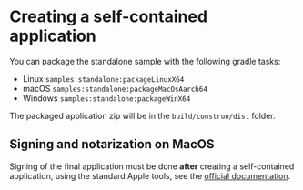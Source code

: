 # Creating a self-contained application

You can package the standalone sample with the following gradle tasks:

- Linux `samples:standalone:packageLinuxX64`
- macOS `samples:standalone:packageMacOsAarch64`
- Windows `samples:standalone:packageWinX64`

The packaged application zip will be in the `build/construo/dist` folder.

## Signing and notarization on MacOS

Signing of the final application must be done **after** creating a self-contained application, using the standard Apple tools, see the [official documentation](https://developer.apple.com/documentation/security/customizing-the-notarization-workflow).
